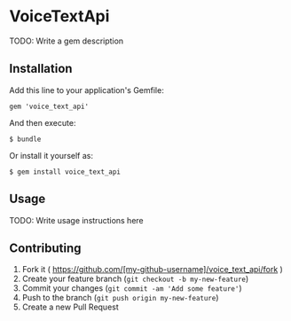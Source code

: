# VoiceTextApi

TODO: Write a gem description

## Installation

Add this line to your application's Gemfile:

    gem 'voice_text_api'

And then execute:

    $ bundle

Or install it yourself as:

    $ gem install voice_text_api

## Usage

TODO: Write usage instructions here

## Contributing

1. Fork it ( https://github.com/[my-github-username]/voice_text_api/fork )
2. Create your feature branch (`git checkout -b my-new-feature`)
3. Commit your changes (`git commit -am 'Add some feature'`)
4. Push to the branch (`git push origin my-new-feature`)
5. Create a new Pull Request
